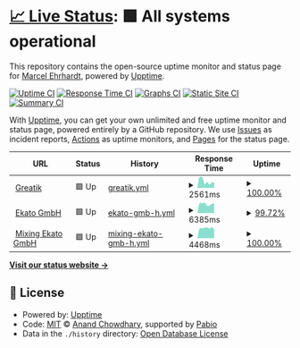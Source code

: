 # [📈 Live Status](https://c0dem0re.github.io/greatik-uptime): <!--live status--> **🟩 All systems operational**

This repository contains the open-source uptime monitor and status page for [Marcel Ehrhardt](https://www.greatik.de), powered by [Upptime](https://github.com/upptime/upptime).

[![Uptime CI](https://github.com/c0dem0re/greatik-uptime/workflows/Uptime%20CI/badge.svg)](https://github.com/c0dem0re/greatik-uptime/actions?query=workflow%3A%22Uptime+CI%22)
[![Response Time CI](https://github.com/c0dem0re/greatik-uptime/workflows/Response%20Time%20CI/badge.svg)](https://github.com/c0dem0re/greatik-uptime/actions?query=workflow%3A%22Response+Time+CI%22)
[![Graphs CI](https://github.com/c0dem0re/greatik-uptime/workflows/Graphs%20CI/badge.svg)](https://github.com/c0dem0re/greatik-uptime/actions?query=workflow%3A%22Graphs+CI%22)
[![Static Site CI](https://github.com/c0dem0re/greatik-uptime/workflows/Static%20Site%20CI/badge.svg)](https://github.com/c0dem0re/greatik-uptime/actions?query=workflow%3A%22Static+Site+CI%22)
[![Summary CI](https://github.com/c0dem0re/greatik-uptime/workflows/Summary%20CI/badge.svg)](https://github.com/c0dem0re/greatik-uptime/actions?query=workflow%3A%22Summary+CI%22)

With [Upptime](https://upptime.js.org), you can get your own unlimited and free uptime monitor and status page, powered entirely by a GitHub repository. We use [Issues](https://github.com/c0dem0re/greatik-uptime/issues) as incident reports, [Actions](https://github.com/c0dem0re/greatik-uptime/actions) as uptime monitors, and [Pages](https://c0dem0re.github.io/greatik-uptime) for the status page.

<!--start: status pages-->
<!-- This summary is generated by Upptime (https://github.com/upptime/upptime) -->
<!-- Do not edit this manually, your changes will be overwritten -->
<!-- prettier-ignore -->
| URL | Status | History | Response Time | Uptime |
| --- | ------ | ------- | ------------- | ------ |
| <img alt="" src="https://icons.duckduckgo.com/ip3/www.greatik.de.ico" height="13"> [Greatik](https://www.greatik.de) | 🟩 Up | [greatik.yml](https://github.com/c0dem0re/greatik-uptime/commits/HEAD/history/greatik.yml) | <details><summary><img alt="Response time graph" src="./graphs/greatik/response-time-week.png" height="20"> 2561ms</summary><br><a href="https://c0dem0re.github.io/greatik-uptime/history/greatik"><img alt="Response time 3255" src="https://img.shields.io/endpoint?url=https%3A%2F%2Fraw.githubusercontent.com%2Fc0dem0re%2Fgreatik-uptime%2FHEAD%2Fapi%2Fgreatik%2Fresponse-time.json"></a><br><a href="https://c0dem0re.github.io/greatik-uptime/history/greatik"><img alt="24-hour response time 2189" src="https://img.shields.io/endpoint?url=https%3A%2F%2Fraw.githubusercontent.com%2Fc0dem0re%2Fgreatik-uptime%2FHEAD%2Fapi%2Fgreatik%2Fresponse-time-day.json"></a><br><a href="https://c0dem0re.github.io/greatik-uptime/history/greatik"><img alt="7-day response time 2561" src="https://img.shields.io/endpoint?url=https%3A%2F%2Fraw.githubusercontent.com%2Fc0dem0re%2Fgreatik-uptime%2FHEAD%2Fapi%2Fgreatik%2Fresponse-time-week.json"></a><br><a href="https://c0dem0re.github.io/greatik-uptime/history/greatik"><img alt="30-day response time 3399" src="https://img.shields.io/endpoint?url=https%3A%2F%2Fraw.githubusercontent.com%2Fc0dem0re%2Fgreatik-uptime%2FHEAD%2Fapi%2Fgreatik%2Fresponse-time-month.json"></a><br><a href="https://c0dem0re.github.io/greatik-uptime/history/greatik"><img alt="1-year response time 3255" src="https://img.shields.io/endpoint?url=https%3A%2F%2Fraw.githubusercontent.com%2Fc0dem0re%2Fgreatik-uptime%2FHEAD%2Fapi%2Fgreatik%2Fresponse-time-year.json"></a></details> | <details><summary><a href="https://c0dem0re.github.io/greatik-uptime/history/greatik">100.00%</a></summary><a href="https://c0dem0re.github.io/greatik-uptime/history/greatik"><img alt="All-time uptime 99.98%" src="https://img.shields.io/endpoint?url=https%3A%2F%2Fraw.githubusercontent.com%2Fc0dem0re%2Fgreatik-uptime%2FHEAD%2Fapi%2Fgreatik%2Fuptime.json"></a><br><a href="https://c0dem0re.github.io/greatik-uptime/history/greatik"><img alt="24-hour uptime 100.00%" src="https://img.shields.io/endpoint?url=https%3A%2F%2Fraw.githubusercontent.com%2Fc0dem0re%2Fgreatik-uptime%2FHEAD%2Fapi%2Fgreatik%2Fuptime-day.json"></a><br><a href="https://c0dem0re.github.io/greatik-uptime/history/greatik"><img alt="7-day uptime 100.00%" src="https://img.shields.io/endpoint?url=https%3A%2F%2Fraw.githubusercontent.com%2Fc0dem0re%2Fgreatik-uptime%2FHEAD%2Fapi%2Fgreatik%2Fuptime-week.json"></a><br><a href="https://c0dem0re.github.io/greatik-uptime/history/greatik"><img alt="30-day uptime 100.00%" src="https://img.shields.io/endpoint?url=https%3A%2F%2Fraw.githubusercontent.com%2Fc0dem0re%2Fgreatik-uptime%2FHEAD%2Fapi%2Fgreatik%2Fuptime-month.json"></a><br><a href="https://c0dem0re.github.io/greatik-uptime/history/greatik"><img alt="1-year uptime 99.98%" src="https://img.shields.io/endpoint?url=https%3A%2F%2Fraw.githubusercontent.com%2Fc0dem0re%2Fgreatik-uptime%2FHEAD%2Fapi%2Fgreatik%2Fuptime-year.json"></a></details>
| <img alt="" src="https://icons.duckduckgo.com/ip3/www.ekato.com.ico" height="13"> [Ekato GmbH](https://www.ekato.com) | 🟩 Up | [ekato-gmb-h.yml](https://github.com/c0dem0re/greatik-uptime/commits/HEAD/history/ekato-gmb-h.yml) | <details><summary><img alt="Response time graph" src="./graphs/ekato-gmb-h/response-time-week.png" height="20"> 6385ms</summary><br><a href="https://c0dem0re.github.io/greatik-uptime/history/ekato-gmb-h"><img alt="Response time 6123" src="https://img.shields.io/endpoint?url=https%3A%2F%2Fraw.githubusercontent.com%2Fc0dem0re%2Fgreatik-uptime%2FHEAD%2Fapi%2Fekato-gmb-h%2Fresponse-time.json"></a><br><a href="https://c0dem0re.github.io/greatik-uptime/history/ekato-gmb-h"><img alt="24-hour response time 6562" src="https://img.shields.io/endpoint?url=https%3A%2F%2Fraw.githubusercontent.com%2Fc0dem0re%2Fgreatik-uptime%2FHEAD%2Fapi%2Fekato-gmb-h%2Fresponse-time-day.json"></a><br><a href="https://c0dem0re.github.io/greatik-uptime/history/ekato-gmb-h"><img alt="7-day response time 6385" src="https://img.shields.io/endpoint?url=https%3A%2F%2Fraw.githubusercontent.com%2Fc0dem0re%2Fgreatik-uptime%2FHEAD%2Fapi%2Fekato-gmb-h%2Fresponse-time-week.json"></a><br><a href="https://c0dem0re.github.io/greatik-uptime/history/ekato-gmb-h"><img alt="30-day response time 6132" src="https://img.shields.io/endpoint?url=https%3A%2F%2Fraw.githubusercontent.com%2Fc0dem0re%2Fgreatik-uptime%2FHEAD%2Fapi%2Fekato-gmb-h%2Fresponse-time-month.json"></a><br><a href="https://c0dem0re.github.io/greatik-uptime/history/ekato-gmb-h"><img alt="1-year response time 6123" src="https://img.shields.io/endpoint?url=https%3A%2F%2Fraw.githubusercontent.com%2Fc0dem0re%2Fgreatik-uptime%2FHEAD%2Fapi%2Fekato-gmb-h%2Fresponse-time-year.json"></a></details> | <details><summary><a href="https://c0dem0re.github.io/greatik-uptime/history/ekato-gmb-h">99.72%</a></summary><a href="https://c0dem0re.github.io/greatik-uptime/history/ekato-gmb-h"><img alt="All-time uptime 99.86%" src="https://img.shields.io/endpoint?url=https%3A%2F%2Fraw.githubusercontent.com%2Fc0dem0re%2Fgreatik-uptime%2FHEAD%2Fapi%2Fekato-gmb-h%2Fuptime.json"></a><br><a href="https://c0dem0re.github.io/greatik-uptime/history/ekato-gmb-h"><img alt="24-hour uptime 98.02%" src="https://img.shields.io/endpoint?url=https%3A%2F%2Fraw.githubusercontent.com%2Fc0dem0re%2Fgreatik-uptime%2FHEAD%2Fapi%2Fekato-gmb-h%2Fuptime-day.json"></a><br><a href="https://c0dem0re.github.io/greatik-uptime/history/ekato-gmb-h"><img alt="7-day uptime 99.72%" src="https://img.shields.io/endpoint?url=https%3A%2F%2Fraw.githubusercontent.com%2Fc0dem0re%2Fgreatik-uptime%2FHEAD%2Fapi%2Fekato-gmb-h%2Fuptime-week.json"></a><br><a href="https://c0dem0re.github.io/greatik-uptime/history/ekato-gmb-h"><img alt="30-day uptime 99.89%" src="https://img.shields.io/endpoint?url=https%3A%2F%2Fraw.githubusercontent.com%2Fc0dem0re%2Fgreatik-uptime%2FHEAD%2Fapi%2Fekato-gmb-h%2Fuptime-month.json"></a><br><a href="https://c0dem0re.github.io/greatik-uptime/history/ekato-gmb-h"><img alt="1-year uptime 99.86%" src="https://img.shields.io/endpoint?url=https%3A%2F%2Fraw.githubusercontent.com%2Fc0dem0re%2Fgreatik-uptime%2FHEAD%2Fapi%2Fekato-gmb-h%2Fuptime-year.json"></a></details>
| <img alt="" src="https://icons.duckduckgo.com/ip3/mixing.ekato.com.ico" height="13"> [Mixing Ekato GmbH](https://mixing.ekato.com) | 🟩 Up | [mixing-ekato-gmb-h.yml](https://github.com/c0dem0re/greatik-uptime/commits/HEAD/history/mixing-ekato-gmb-h.yml) | <details><summary><img alt="Response time graph" src="./graphs/mixing-ekato-gmb-h/response-time-week.png" height="20"> 4468ms</summary><br><a href="https://c0dem0re.github.io/greatik-uptime/history/mixing-ekato-gmb-h"><img alt="Response time 5107" src="https://img.shields.io/endpoint?url=https%3A%2F%2Fraw.githubusercontent.com%2Fc0dem0re%2Fgreatik-uptime%2FHEAD%2Fapi%2Fmixing-ekato-gmb-h%2Fresponse-time.json"></a><br><a href="https://c0dem0re.github.io/greatik-uptime/history/mixing-ekato-gmb-h"><img alt="24-hour response time 4023" src="https://img.shields.io/endpoint?url=https%3A%2F%2Fraw.githubusercontent.com%2Fc0dem0re%2Fgreatik-uptime%2FHEAD%2Fapi%2Fmixing-ekato-gmb-h%2Fresponse-time-day.json"></a><br><a href="https://c0dem0re.github.io/greatik-uptime/history/mixing-ekato-gmb-h"><img alt="7-day response time 4468" src="https://img.shields.io/endpoint?url=https%3A%2F%2Fraw.githubusercontent.com%2Fc0dem0re%2Fgreatik-uptime%2FHEAD%2Fapi%2Fmixing-ekato-gmb-h%2Fresponse-time-week.json"></a><br><a href="https://c0dem0re.github.io/greatik-uptime/history/mixing-ekato-gmb-h"><img alt="30-day response time 5355" src="https://img.shields.io/endpoint?url=https%3A%2F%2Fraw.githubusercontent.com%2Fc0dem0re%2Fgreatik-uptime%2FHEAD%2Fapi%2Fmixing-ekato-gmb-h%2Fresponse-time-month.json"></a><br><a href="https://c0dem0re.github.io/greatik-uptime/history/mixing-ekato-gmb-h"><img alt="1-year response time 5107" src="https://img.shields.io/endpoint?url=https%3A%2F%2Fraw.githubusercontent.com%2Fc0dem0re%2Fgreatik-uptime%2FHEAD%2Fapi%2Fmixing-ekato-gmb-h%2Fresponse-time-year.json"></a></details> | <details><summary><a href="https://c0dem0re.github.io/greatik-uptime/history/mixing-ekato-gmb-h">100.00%</a></summary><a href="https://c0dem0re.github.io/greatik-uptime/history/mixing-ekato-gmb-h"><img alt="All-time uptime 99.95%" src="https://img.shields.io/endpoint?url=https%3A%2F%2Fraw.githubusercontent.com%2Fc0dem0re%2Fgreatik-uptime%2FHEAD%2Fapi%2Fmixing-ekato-gmb-h%2Fuptime.json"></a><br><a href="https://c0dem0re.github.io/greatik-uptime/history/mixing-ekato-gmb-h"><img alt="24-hour uptime 100.00%" src="https://img.shields.io/endpoint?url=https%3A%2F%2Fraw.githubusercontent.com%2Fc0dem0re%2Fgreatik-uptime%2FHEAD%2Fapi%2Fmixing-ekato-gmb-h%2Fuptime-day.json"></a><br><a href="https://c0dem0re.github.io/greatik-uptime/history/mixing-ekato-gmb-h"><img alt="7-day uptime 100.00%" src="https://img.shields.io/endpoint?url=https%3A%2F%2Fraw.githubusercontent.com%2Fc0dem0re%2Fgreatik-uptime%2FHEAD%2Fapi%2Fmixing-ekato-gmb-h%2Fuptime-week.json"></a><br><a href="https://c0dem0re.github.io/greatik-uptime/history/mixing-ekato-gmb-h"><img alt="30-day uptime 99.92%" src="https://img.shields.io/endpoint?url=https%3A%2F%2Fraw.githubusercontent.com%2Fc0dem0re%2Fgreatik-uptime%2FHEAD%2Fapi%2Fmixing-ekato-gmb-h%2Fuptime-month.json"></a><br><a href="https://c0dem0re.github.io/greatik-uptime/history/mixing-ekato-gmb-h"><img alt="1-year uptime 99.95%" src="https://img.shields.io/endpoint?url=https%3A%2F%2Fraw.githubusercontent.com%2Fc0dem0re%2Fgreatik-uptime%2FHEAD%2Fapi%2Fmixing-ekato-gmb-h%2Fuptime-year.json"></a></details>

<!--end: status pages-->

[**Visit our status website →**](https://c0dem0re.github.io/greatik-uptime)

## 📄 License

- Powered by: [Upptime](https://github.com/upptime/upptime)
- Code: [MIT](./LICENSE) © [Anand Chowdhary](https://anandchowdhary.com), supported by [Pabio](https://pabio.com)
- Data in the `./history` directory: [Open Database License](https://opendatacommons.org/licenses/odbl/1-0/)
